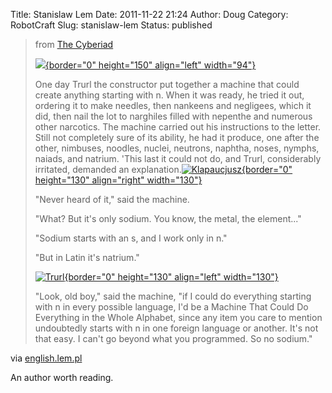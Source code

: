 Title: Stanislaw Lem
Date: 2011-11-22 21:24
Author: Doug
Category: RobotCraft
Slug: stanislaw-lem
Status: published

> from [The Cyberiad](http://english.lem.pl# "more about this book")
>
> [![](http://english.lem.pl/images/stories/okladki/cyberiada/img04_thumb.jpg){border="0" height="150" align="left" width="94"}](http://english.lem.pl# "more about this book")
>
> One day Trurl the constructor put together a machine that could create anything starting with n. When it was ready, he tried it out, ordering it to make needles, then nankeens and negligees, which it did, then nail the lot to narghiles filled with nepenthe and numerous other narcotics. The machine carried out his instructions to the letter. Still not completely sure of its ability, he had it produce, one after the other, nimbuses, noodles, nuclei, neutrons, naphtha, noses, nymphs, naiads, and natrium. 'This last it could not do, and Trurl, considerably irritated, demanded an explanation.[![](http://english.lem.pl/images/stories/mroz_mini/04cyb_thumb.jpg "Klapaucjusz"){border="0" height="130" align="right" width="130"}](http://english.lem.pl# "the gallery of Daniel Mroz")
>
> "Never heard of it," said the machine.  
>
> "What? But it's only sodium. You know, the metal, the element..."
>
> "Sodium starts with an s, and I work only in n."
>
> "But in Latin it's natrium."
>
> [![](http://english.lem.pl/images/stories/mroz_mini/03cyb_thumb.jpg "Trurl"){border="0" height="130" align="left" width="130"}](http://english.lem.pl# "the gallery of Daniel Mroz")
>
> "Look, old boy," said the machine, "if I could do everything starting with n in every possible language, I'd be a Machine That Could Do Everything in the Whole Alphabet, since any item you care to mention undoubtedly starts with n in one foreign language or another. It's not that easy. I can't go beyond what you programmed. So no sodium."

via [english.lem.pl](http://english.lem.pl/)

An author worth reading.
